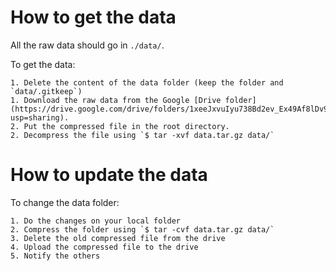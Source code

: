 # How to get the data
All the raw data should go in `./data/`.

To get the data:

    1. Delete the content of the data folder (keep the folder and `data/.gitkeep`)
    1. Download the raw data from the Google [Drive folder](https://drive.google.com/drive/folders/1xeeJxvuIyu738Bd2ev_Ex49Af8lDv9pw?usp=sharing).
    2. Put the compressed file in the root directory.
    2. Decompress the file using `$ tar -xvf data.tar.gz data/`

# How to update the data
To change the data folder:

    1. Do the changes on your local folder
    2. Compress the folder using `$ tar -cvf data.tar.gz data/`
    3. Delete the old compressed file from the drive
    4. Upload the compressed file to the drive
    5. Notify the others
